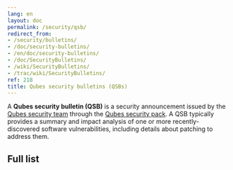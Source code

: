 ```yaml
---
lang: en
layout: doc
permalink: /security/qsb/
redirect_from:
- /security/bulletins/
- /doc/security-bulletins/
- /en/doc/security-bulletins/
- /doc/SecurityBulletins/
- /wiki/SecurityBulletins/
- /trac/wiki/SecurityBulletins/
ref: 218
title: Qubes security bulletins (QSBs)
---
```


A **Qubes security bulletin (QSB)** is a security announcement issued by the
[Qubes security team](/security/#qubes-security-team) through the [Qubes
security pack](/security/pack/). A QSB typically provides a summary and impact
analysis of one or more recently-discovered software vulnerabilities, including
details about patching to address them.

## Full list
